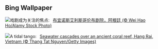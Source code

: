 ## Bing Wallpaper
![](https://www.bing.com/th?id=OHR.TeatroColon_ZH-CN5378730986_UHD.jpg&w=1000)戏剧成为关注的焦点:&nbsp;&ensp;[布宜诺斯艾利斯哥伦布剧院，阿根廷 (© Wei Hao Ho/Alamy Stock Photo)](https://www.bing.com/th?id=OHR.TeatroColon_ZH-CN5378730986_UHD.jpg)
<br><br/>
![](https://www.bing.com/th?id=OHR.HangRaiVietnam_EN-US2418713642_UHD.jpg&w=1000)A tidal tango:&nbsp;&ensp;[Seawater cascades over an ancient coral reef, Hang Rai, Vietnam (© Thang Tat Nguyen/Getty Images)](https://www.bing.com/th?id=OHR.HangRaiVietnam_EN-US2418713642_UHD.jpg)
<br><br/>
